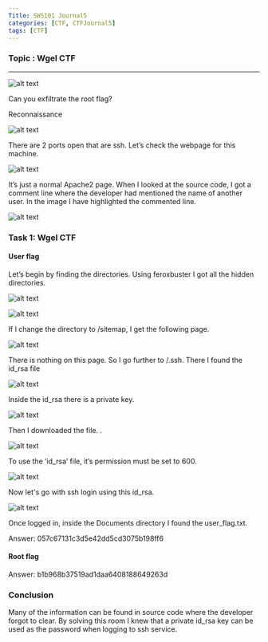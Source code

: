 ```yaml
---
Title: SWS101 Journal5
categories: [CTF, CTFJournal5]
tags: [CTF]
---
```


### Topic : Wgel CTF

---

![alt text](</image/CTF/Wgel CTF/gel0.png>)

Can you exfiltrate the root flag?

Reconnaissance

![alt text](</image/CTF/Wgel CTF/nmap.png>)

There are 2 ports open that are ssh. Let’s check the webpage for this machine.

![alt text](</image/CTF/Wgel CTF/website.png>)

It’s just a normal Apache2 page. When I looked at the source code, I got a comment line where the developer had mentioned the name of another user. In the image I have highlighted the commented line.

![alt text](</image/CTF/Wgel CTF/gel1.png>)

### Task 1: Wgel CTF

#### User flag

Let’s begin by finding the directories. Using feroxbuster I got all the hidden directories.

![alt text](</image/CTF/Wgel CTF/gel2.png>)

![alt text](</image/CTF/Wgel CTF/gel3.png>)

If I change the directory to /sitemap, I get the following page.

![alt text](</image/CTF/Wgel CTF/gel4.png>)

There is nothing on this page. So I go further to /.ssh. There I found the id_rsa file

![alt text](</image/CTF/Wgel CTF/gel5.png>)

Inside the id_rsa there is a private key.

![alt text](</image/CTF/Wgel CTF/gel6.png>)

Then I downloaded the file. .

![alt text](</image/CTF/Wgel CTF/gel7.png>)

To use the ‘id_rsa’ file, it’s permission must be set to 600.

![alt text](</image/CTF/Wgel CTF/gel8.png>)

Now let's go with ssh login using this id_rsa.

![alt text](</image/CTF/Wgel CTF/gel9.png>)

Once logged in, inside the Documents directory I found the user_flag.txt.

Answer: 057c67131c3d5e42dd5cd3075b198ff6

#### Root flag

Answer: b1b968b37519ad1daa6408188649263d

### Conclusion

Many of the information can be found in source code where the developer forgot to clear. By solving this room I knew that a private id_rsa key can be used as the password when logging to ssh service.
